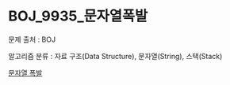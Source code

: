 # BOJ_9935_문자열폭발
문제 출처 : BOJ

알고리즘 분류 : 자료 구조(Data Structure), 문자열(String), 스택(Stack)

[문자열 폭발](https://www.acmicpc.net/problem/9935)